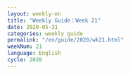 ```yaml
---
layout: weekly-en
title: "Weekly Guide：Week 21"
date: 2020-05-31
categories: weekly guide
permalink: "/en/guide/2020/wk21.html"
weekNum: 21
language: English
cycle: 2020
---
```

